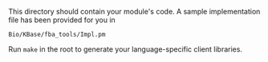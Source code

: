 This directory should contain your module's code.
A sample implementation file has been provided for you in

```Bio/KBase/fba_tools/Impl.pm```

Run `make` in the root to generate your language-specific client libraries.
